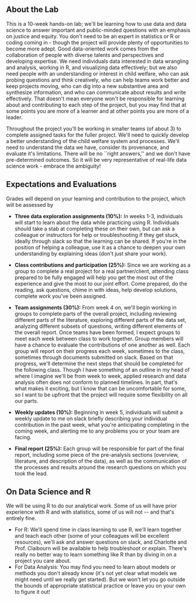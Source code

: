 ## About the Lab

This is a 10-week hands-on lab; we'll be learning how to use data and data science to answer important and public-minded questions with an emphasis on justice and equity. You don't need to be an expert in statistics or R or coding coming in - though the project will provide plenty of opportunities to become more adept. Good data-oriented work comes from the collaboration of people with diverse talents and perspectives and developing expertise. We need individuals data interested in data wrangling and analysis, working in R,  and visualizing data effectively; but we also need people with an understanding or interest in child welfare, who can ask probing questions and think creatively, who can help teams work better and keep projects moving, who can dig into a new substantive area and synthesize information, and who can communicate about results and write effectively. That doesn't mean everyone won't be responsible for learning about and contributing to each step of the project, but you may find that at some points you are more of a learner and at other points you are more of a leader.

Throughout the project you'll be working in smaller teams (of about 3) to complete assigned tasks for the fuller project. We'll need to quickly develop a better understanding of the child welfare system and processes. We'll need to understand the data we have, consider its provenance, and evaluate it's limitations. There will be no ``right answers,'' and we don't have pre-determined outcomes. So it will be very representative of real-life data science work - embrace the ambiguity!

## Expectations and Evaluations
Grades will depend on your learning and contribution to the project, which will be assessed by

* **Three data exploration assignments (10%):** In weeks 1-3, individuals will start to learn about the data while practicing using R. Individuals should take a stab at completing these on their own, but can ask a colleague or instructors for help or troubleshooting if they get stuck, ideally through slack so that the learning can be shared. If you're in the position of helping a colleague, use it as a chance to deepen your own understanding by explaining ideas (don't just share your work).

* **Class contributions and participation (25%):** Since we are working as a group to complete a real project for a real partner/client, attending class prepared to be fully engaged will help you get the most out of the experience and give the most to our joint effort.  Come prepared, do the reading, ask questions, chime in with ideas, help develop solutions, complete work you've been assigned. 

* **Team assignments (30%):** From week 4 on, we'll begin working in groups to complete parts of the overall project, including reviewing different parts of the literature, exploring different parts of the data set, analyzing different subsets of questions, writing different elements of the overall report. Once teams have been formed, I expect groups to meet each week between class to work together. Group members will have a chance to evaluate the contributions of one another as well.  Each group will report on their progress each week, sometimes to the class, sometimes through documents submitted on slack. Based on that progress, we'll determine the next steps that should be completed for the following class. Though I have something of an outline in my head of where I imagine we'll be from week to week, applied research and data analysis often does not conform to planned timelines. In part, that's what makes it exciting, but I know that can be uncomfortable for some, so I want to be upfront that the project will require some flexibility on all our parts.

* **Weekly updates (10%):** Beginning in week 5, individuals will submit a weekly update to me on slack briefly describing your individual contribution in the past week, what you're anticipating completing in the coming week, and alerting me to any problems you or your team are facing.

* **Final report (25%):** Each group will be responsible for part of the final report, including some piece of the pre-analysis sections (overview, literature, and description of the data), as well as the communication of the processes and results around the research questions on which you took the lead.

## On Data Science and R

We will be using R to do our analytical work. Some of us will have prior experience with R and with statistics, some of us will not -- and that's entirely fine. 

* For R: We'll spend time in class learning to use R, we'll learn together and teach each other (some of your colleagues will be excellent resources), we'll ask and answer questions on slack, and Charlotte and Prof. Claibourn will be available to help troubleshoot or explain. There's really no better way to learn something like R than by diving in on a project you care about.
* For Data Analysis: You may find you need to learn about models or methods you don't already know (it's not yet clear what models we might need until we really get started). But we won't let you go outside the bounds of appropriate statistical practice or leave you on your own to figure it out! 
